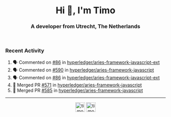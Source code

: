 <h1 align="center">Hi 👋, I'm Timo</h1>
<h3 align="center">A developer from Utrecht, The Netherlands</h3>
<br/>
<!-- https://github.com/rahuldkjain/github-profile-readme-generator --!>

<!--  <p align="left"><img src="https://github-readme-stats.vercel.app/api?username=timoglastra&show_icons=true&count_private=true&" alt="timoglastra" /></p> --!>

<!--
Github language stats
<p align="left"><img src="https://github-readme-stats.vercel.app/api/top-langs/?username=timoglastra&layout=compact" alt="timoglastra" /><p>
-->

<!-- Codestats language stats -->
<!-- <p align="left"><img src="https://codestats-readme.vercel.app/api/top-langs/?username=timoglastra&layout=compact&language_count=12" alt="timoglastra" /><p>    --!>
  
<h3>Recent Activity</h3>

<!--START_SECTION:activity-->
1. 🗣 Commented on [#86](https://github.com/hyperledger/aries-framework-javascript-ext/issues/86) in [hyperledger/aries-framework-javascript-ext](https://github.com/hyperledger/aries-framework-javascript-ext)
2. 🗣 Commented on [#590](https://github.com/hyperledger/aries-framework-javascript/issues/590) in [hyperledger/aries-framework-javascript](https://github.com/hyperledger/aries-framework-javascript)
3. 🗣 Commented on [#86](https://github.com/hyperledger/aries-framework-javascript-ext/issues/86) in [hyperledger/aries-framework-javascript-ext](https://github.com/hyperledger/aries-framework-javascript-ext)
4. 🎉 Merged PR [#571](https://github.com/hyperledger/aries-framework-javascript/pull/571) in [hyperledger/aries-framework-javascript](https://github.com/hyperledger/aries-framework-javascript)
5. 🎉 Merged PR [#585](https://github.com/hyperledger/aries-framework-javascript/pull/585) in [hyperledger/aries-framework-javascript](https://github.com/hyperledger/aries-framework-javascript)
<!--END_SECTION:activity-->

---

<p align="center">
<a href="https://twitter.com/timoglastra" target="blank"><img align="center" src="https://cdn.jsdelivr.net/npm/simple-icons@3.0.1/icons/twitter.svg" alt="timoglastra" height="30" width="30" /></a>
<a href="https://linkedin.com/in/timoglastra" target="blank"><img align="center" src="https://cdn.jsdelivr.net/npm/simple-icons@3.0.1/icons/linkedin.svg" alt="timoglastra" height="30" width="30" /></a>
</p>



